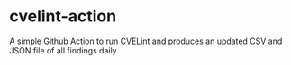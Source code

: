 # cvelint-action

A simple Github Action to run [CVELint](https://github.com/mprpic/cvelint) and produces an updated CSV and JSON file of all findings daily. 
